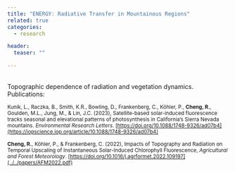 ```yaml
---
title: "ENERGY: Radiative Transfer in Mountainous Regions"
related: true
categories:
  - research

header:
  teaser: ""

---
```

<br/>
Topographic dependence of radiation and vegetation dynamics.

<br/>
Publications:

<sub> Kunik, L., Raczka, B., Smith, K.R., Bowling, D., Frankenberg, C., Köhler, P., **Cheng, R.**, Goulden, M.L., Jung, M., & Lin, J.C. (2023), Satellite-based solar-induced fluorescence tracks seasonal and elevational patterns of photosynthesis in California’s Sierra Nevada mountains. <em>Environmental Research Letters</em>. [https://doi.org/10.1088/1748-9326/ad07b4](https://iopscience.iop.org/article/10.1088/1748-9326/ad07b4)
</sub>

<sub> **Cheng, R.**, Köhler, P., & Frankenberg, C. (2022), Impacts of Topography and Radiation on Temporal Upscaling of Instantaneous Solar-Induced Chlorophyll Fluorescence, <em>Agricultural and Forest Meteorology</em>. [https://doi.org/10.1016/j.agrformet.2022.109197](../../papers/AFM2022.pdf)</sub>


